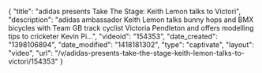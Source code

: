 {
    "title": "adidas presents Take The Stage: Keith Lemon talks to Victori",
    "description": "adidas ambassador Keith Lemon talks bunny hops and BMX bicycles with Team GB track cyclist Victoria Pendleton and offers modelling tips to cricketer Kevin Pi...",
    "videoid": "154353",
    "date_created": "1398106894",
    "date_modified": "1418181302",
    "type": "captivate",
    "layout": "video",
    "url": "\/v\/adidas-presents-take-the-stage-keith-lemon-talks-to-victori\/154353"
}